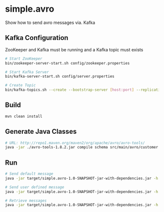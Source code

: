 # simple.avro

Show how to send avro messages via. Kafka

## Kafka Configuration

ZooKeeper and Kafka must be running and a Kafka topic must exists

````Bash
# Start ZooKeeper
bin/zookeeper-server-start.sh config/zookeeper.properties

# Start Kafka Server
bin/kafka-server-start.sh config/server.properties

# Create Topic
bin/kafka-topics.sh --create --bootstrap-server [host:port] --replication-factor 1 --partitions 1 --topic [topic]
````

## Build

````Bash
mvn clean install
````

## Generate Java Classes

````Bash
# URL: http://repo1.maven.org/maven2/org/apache/avro/avro-tools/
java -jar ./avro-tools-1.8.2.jar compile schema src/main/avro/customer.avro src/main/java
````

## Run

````Bash
# Send default message
java -jar target/simple.avro-1.0-SNAPSHOT-jar-with-dependencies.jar -h [host:port] -t [topic] put

# Send user defined message
java -jar target/simple.avro-1.0-SNAPSHOT-jar-with-dependencies.jar -h [host:port] -t [topic] put -d "{ \"id\": \"t\", \"name\": \"de\", \"address\": \"jkjk\", \"age\": {\"int\": 32} }"

# Retrieve messages
java -jar target/simple.avro-1.0-SNAPSHOT-jar-with-dependencies.jar -h [host:port] -t [topic] get
````